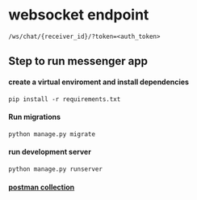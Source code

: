 # websocket endpoint
    /ws/chat/{receiver_id}/?token=<auth_token>

## Step to run messenger app
#### create a virtual enviroment and install dependencies
    pip install -r requirements.txt

#### Run migrations
    python manage.py migrate



#### run development server
    python manage.py runserver

#### [postman collection](./django_messenger.postman_collection.json)